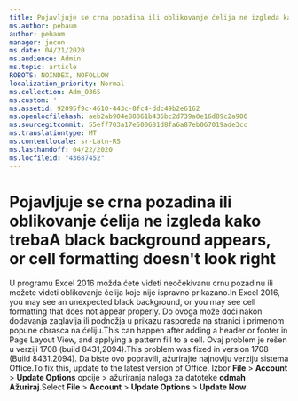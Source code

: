 ```yaml
---
title: Pojavljuje se crna pozadina ili oblikovanje ćelija ne izgleda kako treba
ms.author: pebaum
author: pebaum
manager: jecon
ms.date: 04/21/2020
ms.audience: Admin
ms.topic: article
ROBOTS: NOINDEX, NOFOLLOW
localization_priority: Normal
ms.collection: Adm_O365
ms.custom: ''
ms.assetid: 92095f9c-4610-443c-8fc4-ddc49b2e6162
ms.openlocfilehash: aeb2ab904e80861b436bc2d739a0e16d89c2a906
ms.sourcegitcommit: 55eff703a17e500681d8fa6a87eb067019ade3cc
ms.translationtype: MT
ms.contentlocale: sr-Latn-RS
ms.lasthandoff: 04/22/2020
ms.locfileid: "43687452"
---
```

# <a name="a-black-background-appears-or-cell-formatting-doesnt-look-right"></a><span data-ttu-id="d7ef4-102">Pojavljuje se crna pozadina ili oblikovanje ćelija ne izgleda kako treba</span><span class="sxs-lookup"><span data-stu-id="d7ef4-102">A black background appears, or cell formatting doesn't look right</span></span>

<span data-ttu-id="d7ef4-103">U programu Excel 2016 možda ćete videti neočekivanu crnu pozadinu ili možete videti oblikovanje ćelija koje nije ispravno prikazano.</span><span class="sxs-lookup"><span data-stu-id="d7ef4-103">In Excel 2016, you may see an unexpected black background, or you may see cell formatting that does not appear properly.</span></span> <span data-ttu-id="d7ef4-104">Do ovoga može doći nakon dodavanja zaglavlja ili podnožja u prikazu rasporeda na stranici i primenom popune obrasca na ćeliju.</span><span class="sxs-lookup"><span data-stu-id="d7ef4-104">This can happen after adding a header or footer in Page Layout View, and applying a pattern fill to a cell.</span></span> <span data-ttu-id="d7ef4-105">Ovaj problem je rešen u verziji 1708 (build 8431,2094).</span><span class="sxs-lookup"><span data-stu-id="d7ef4-105">This problem was fixed in version 1708 (Build 8431.2094).</span></span> <span data-ttu-id="d7ef4-106">Da biste ovo popravili, ažurirajte najnoviju verziju sistema Office.</span><span class="sxs-lookup"><span data-stu-id="d7ef4-106">To fix this, update to the latest version of Office.</span></span> <span data-ttu-id="d7ef4-107">Izbor **File** \> **Account** \> **Update Options** opcije \> ažuriranja naloga za datoteke **odmah Ažuriraj**.</span><span class="sxs-lookup"><span data-stu-id="d7ef4-107">Select **File** \> **Account** \> **Update Options** \> **Update Now**.</span></span>
  

